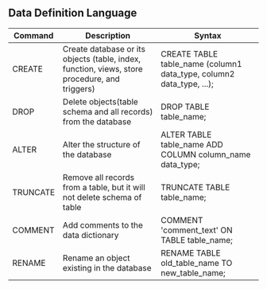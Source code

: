 ## Data Definition Language

Command | Description                                                                                   |   Syntax
------- |-----------------------------------------------------------------------------------------------|---------
CREATE  | Create database or its objects (table, index, function, views, store procedure, and triggers) | CREATE TABLE table_name (column1 data_type, column2 data_type, ...);
DROP    | Delete objects(table schema and all records) from the database                                |	DROP TABLE table_name;
ALTER   | Alter the structure of the database                                                           |	ALTER TABLE table_name ADD COLUMN column_name data_type;
TRUNCATE | Remove all records from a table, but it will not delete schema of table                       |	TRUNCATE TABLE table_name;
COMMENT	| Add comments to the data dictionary	                                                          |COMMENT 'comment_text' ON TABLE table_name;
RENAME	| Rename an object existing in the database	                                                    |RENAME TABLE old_table_name TO new_table_name;
